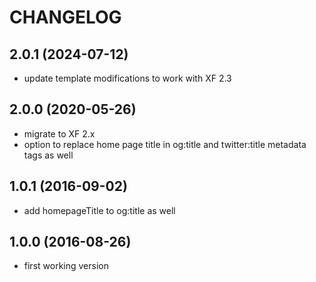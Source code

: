CHANGELOG
=========

2.0.1 (2024-07-12)
------------------

* update template modifications to work with XF 2.3

2.0.0 (2020-05-26)
-------------------

* migrate to XF 2.x
* option to replace home page title in og:title and twitter:title metadata tags as well

1.0.1 (2016-09-02)
------------------

* add homepageTitle to og:title as well

1.0.0 (2016-08-26)
------------------

* first working version
